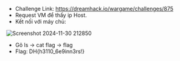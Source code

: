 - Challenge Link: https://dreamhack.io/wargame/challenges/875
- Request VM để thấy ip Host.
- Kết nối với máy chủ:
  
![Screenshot 2024-11-30 212850](https://github.com/user-attachments/assets/14d13abe-33ce-40fa-9055-b180ec4053cb)

- Gõ ls -> cat flag -> flag
- Flag: DH{h3110_6e9inn3rs!}
